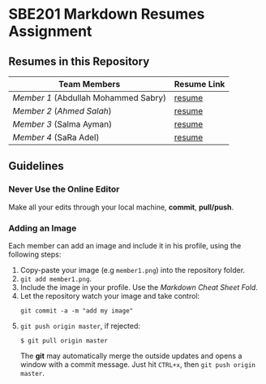 # SBE201 Markdown Resumes Assignment

## Resumes in this Repository

| Team Members | Resume Link |
|--------------|-------------|
| *Member 1* (Abdullah Mohammed Sabry) | [resume](member1.md) |
| *Member 2* (_*Ahmed Salah*_) | [resume](member2.md) |
| *Member 3* (Salma Ayman) | [resume](member3.md) |
| *Member 4* (SaRa Adel) | [resume](member4.md) |


## Guidelines

### Never Use the Online Editor

Make all your edits through your local machine, **commit**, **pull/push**.

### Adding an Image

Each member can add an image and include it in his profile, using the following steps:

1. Copy-paste your image (e.g `member1.png`) into the repository folder.
2. `git add member1.png`.
3. Include the image in your profile. Use the *Markdown Cheat Sheet Fold*.
4. Let the repository watch your image and take control:
    ```teminal
    git commit -a -m "add my image"
    ```
5. `git push origin master`, if rejected:
    ```terminal
    $ git pull origin master
    ```
    The **git** may automatically merge the outside updates and opens a window with a commit message. Just hit `CTRL+x`, then `git push origin master`.
